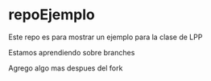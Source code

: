# repoEjemplo
Este repo es para mostrar un ejemplo para la clase de LPP

Estamos aprendiendo sobre branches

Agrego algo mas despues del fork
